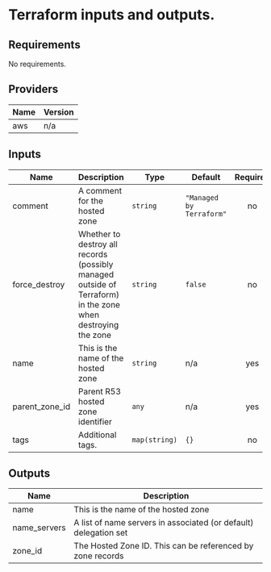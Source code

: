 # Terraform inputs and outputs.

## Requirements

No requirements.

## Providers

| Name | Version |
|------|---------|
| aws | n/a |

## Inputs

| Name | Description | Type | Default | Required |
|------|-------------|------|---------|:--------:|
| comment | A comment for the hosted zone | `string` | `"Managed by Terraform"` | no |
| force\_destroy | Whether to destroy all records (possibly managed outside of Terraform) in the zone when destroying the zone | `string` | `false` | no |
| name | This is the name of the hosted zone | `string` | n/a | yes |
| parent\_zone\_id | Parent R53 hosted zone identifier | `any` | n/a | yes |
| tags | Additional tags. | `map(string)` | `{}` | no |

## Outputs

| Name | Description |
|------|-------------|
| name | This is the name of the hosted zone |
| name\_servers | A list of name servers in associated (or default) delegation set |
| zone\_id | The Hosted Zone ID. This can be referenced by zone records |

